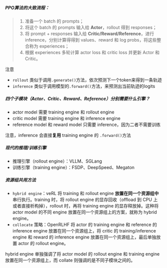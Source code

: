 ##### PPO算法的大致流程：

>1. 准备一个 batch 的 prompts；
>2. 将这个 batch 的 prompts 输入给 **Actor**，rollout 得到 responses；
>3. 将 prompt + responses 输入给 **Critic/Reward/Reference**，进行 inference，分别计算得得到 values、reward 和 log probs，将这些整合称为 experiences；
>4. 根据 experiences 多轮计算 actor loss 和 critic loss 并更新 Actor 和 Critic。

注意

- `rollout` 类似于调用`.generate()`方法，依次预测下一个token来得到一条轨迹
- `inference` 类似于调用模型的`.forward()`方法，来预测出当前轨迹的logits

##### 四个子模块（Actor、Critic、Reward、Reference）分别需要什么引擎？

- actor model 需要 training engine 和 rollout engine
- critic model 需要 training engine 和 inference engine
- reference model 和 reward model 只需要 inference，因为二者不需要训练

注意，inference 会直接**复用** training engine 的 `.forward()`方法

##### 现代的推理/训练引擎

- 推理引擎（rollout engine）：VLLM、SGLang
- 训练引擎（training engine）：FSDP、DeepSpeed、Megaton

##### 资源组共用方法

- `hybrid engine`：veRL 将 training 和 rollout engine **放置在同一个资源组中**串行执行。training 时，将 rollout engine 的显存回收（offload 到 CPU 上 或者直接析构掉），rollout 时，再将 training engine 的显存释放掉。这种将 actor model 的不同 engine 放置在同一个资源组上的方案，就称为 hybrid engine。
- `collocate` 策略：OpenRLHF 将 actor 的 training engine 和 reference 的 inference engine 放置在同一个资源组上，将 critic 的 training/inference engine 和 reward 的 inference engine 放置在同一个资源组上，最后单独放置 actor 的 rollout engine。

hybrid engine 单独强调了将 actor model 的 rollout engine 和 training engine 放置在同一个资源组上，而 collate 则强调的是不同子模块之间的。